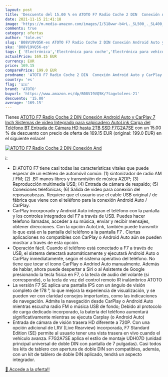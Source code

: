 ```yaml
---
layout: post
title: 'Descuento del 15.00 % en ATOTO F7 Radio Coche 2 DIN  Conexión And'
date: 2021-11-15 21:41:18
image: 'https://m.media-amazon.com/images/I/518wwr-b4rL._SL500_._SL400_.jpg'
comments: true
category: ofertas
author: 'tole.es'
slug: 'B08V19VQ5K-es ATOTO F7 Radio Coche 2 DIN Conexión Android Auto y CarPlay...'
sku: 'B08V19VQ5K-es'
tags: [ 'Electrónica','Electrónica para coche','Electrónica para vehículos','Sistemas de vídeo integrado para salpicadero de coche','Vídeo para coche','android','atoto', ]
actualPrice: 169.15 EUR
currency: EUR
price: 169.15
comparePrice: 199.0 EUR
prodname: 'ATOTO F7 Radio Coche 2 DIN  Conexión Android Auto y CarPlay  7 Inch Sistemas de vídeo Integrado para salpicadero  AutoLink  Carga del Teléfono  BT  Entrada de Cámara HD  hasta 2TB SSD  F7G2A7SE'
country: 'es'
flag: '🇪🇸'
brand: 'ATOTO'
buyurl: 'https://www.amazon.es/dp/B08V19VQ5K/?tag=tolees-21'
descuento: '15.00'
average: '169.15'
---
```


Tienes [ATOTO F7 Radio Coche 2 DIN  Conexión Android Auto y CarPlay  7 Inch Sistemas de vídeo Integrado para salpicadero  AutoLink  Carga del Teléfono  BT  Entrada de Cámara HD  hasta 2TB SSD  F7G2A7SE](https://www.amazon.es/dp/B08V19VQ5K/?tag=tolees-21) con un 15.00 % de descuento con precio de oferta de 169.15 EUR (original: 199.0 EUR) en el siguiente enlace!

[![ATOTO F7 Radio Coche 2 DIN  Conexión And](https://m.media-amazon.com/images/I/518wwr-b4rL._SL500_._SL400_.jpg)](https://www.amazon.es/dp/B08V19VQ5K/?tag=tolees-21)

ℹ️:

- El ATOTO F7 tiene casi todas las características vitales que puede esperar de un estéreo de automóvil común: (1) sintonizador de radio AM / FM; (2) .BT manos libres y transmisión de música A2DP; (3) Reproducción multimedia USB; (4) Entrada de cámara de respaldo; (5) Conexiones telefónicas; (6) Salida de video para conexión del reposacabezas. Requiere que el usuario use el cable USB original / de fábrica que viene con el teléfono para la conexión Android Auto / CarPlay.
- CarPlay incorporado y Android Auto integran el teléfono con la pantalla y los controles integrados del F7 a través de USB. Puedes hacer telefono llamadas, acceder a su música, enviar y recibir mensajes, obtener direcciones. Con la opción AutoLink, también puede transmitir lo que está en la pantalla del teléfono a la pantalla F7 . Ciertas aplicaciones no compatibles con CarPlay o Android Auto aún se pueden mostrar a través de esta opción.
- Operación fácil. Cuando el teléfono está conectado a F7 a través de USB, el sistema detectará automáticamente y ejecutará Android Auto o CarPlay inmediatamente, según el sistema operativo del teléfono. No tiene que tocar el icono CarPlay o Andriod Auto manualmente. Además de hablar, ahora puede despertar a Siri o al Asistente de Google presionando la tecla física en F7, o la tecla de audio del volante (si corresponde), o la tecla de voz del control remoto IR inalámbrico ATOTO
- La versión F7 SE aplica una pantalla IPS con un ángulo de visión completo de 178 °, lo que mejora la experiencia de visualización, y se pueden ver con claridad consejos importantes, como las indicaciones de navegación. Admite la navegación desde CarPlay o Android Auto mientras escucha radio FM o música USB de fondo; Debido al protocolo de carga dedicado incorporado, la batería del teléfono aumentará significativamente mientras se ejecuta Carplay (o Android Auto)
- Entrada de cámara de visión trasera HD diferente a 720P. Con una opción adicional de LRV (Live Rearview) incorporada, F7 Standard Edition (SE) permite al usuario tener una vista trasera en vivo cuando el vehículo avanza. F7G2A7SE aplica el estilo de montaje UDH07D (unidad principal universal de doble DIN con pantalla de 7 pulgadas). Casi todos los kits de tablero con apertura de doble DIN son compatibles, además, con un kit de tablero de doble DIN aplicado, tendrá un aspecto integrador.

[🛒 Accede a la oferta!!](https://www.amazon.es/dp/B08V19VQ5K/?tag=tolees-21)

